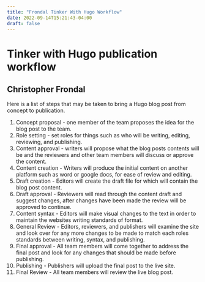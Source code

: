```yaml
---
title: "Frondal Tinker With Hugo Workflow"
date: 2022-09-14T15:21:43-04:00
draft: false
---
```

# Tinker with Hugo publication workflow
## Christopher Frondal

Here is a list of steps that may be taken to bring a Hugo blog post from concept to publication.

1. Concept proposal - one member of the team proposes the idea for the blog post to the team.
2. Role setting - set roles for things such as who will be writing, editing, reviewing, and publishing.
3. Content approval - writers will propose what the blog posts contents will be and the reviewers and other team members will discuss or approve the content.
4. Content creation - Writers will produce the initial content on another platform such as word or google docs, for ease of review and editing.
5. Draft creation - Editors will create the draft file for which will contain the blog post content.
6. Draft approval - Reviewers will read through the content draft and suggest changes, after changes have been made the review will be approved to continue.
7. Content syntax - Editors will make visual changes to the text in order to maintain the websites writing standards of format.
8. General Review - Editors, reviewers, and publishers will examine the site and look over for any more changes to be made to match each roles standards between writing, syntax, and publishing.
9. Final approval - All team members will come together to address the final post and look for any changes that should be made before publishing.
10. Publishing - Publishers will upload the final post to the live site.
11. Final Review - All team members will review the live blog post.
